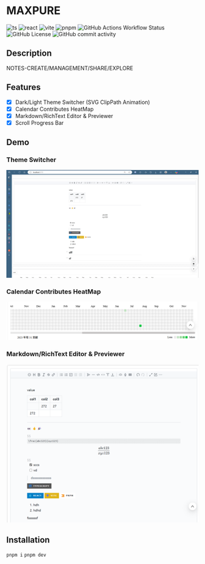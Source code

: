 # MAXPURE

![ts](https://img.shields.io/badge/TypeScript-grey?style=for-the-badge&logo=typescript) ![react](https://img.shields.io/badge/React-blue?style=for-the-badge&logo=react) ![vite](https://img.shields.io/badge/vite-yellow?style=for-the-badge&logo=vite) ![pnpm](https://img.shields.io/badge/PNPM-white?style=for-the-badge&logo=pnpm) ![GitHub Actions Workflow Status](https://img.shields.io/github/actions/workflow/status/krislorem/maxpure/maxpure) ![GitHub License](https://img.shields.io/github/license/krislorem/maxpure) ![GitHub commit activity](https://img.shields.io/github/commit-activity/y/krislorem/maxpure)

## Description

NOTES-CREATE/MANAGEMENT/SHARE/EXPLORE

## Features

- [x] Dark/Light Theme Switcher (SVG ClipPath Animation)
- [x] Calendar Contributes HeatMap
- [x] Markdown/RichText Editor & Previewer
- [x] Scroll Progress Bar

## Demo

### Theme Switcher

![theme-switcher](./imgs/theme-switcher.gif)

### Calendar Contributes HeatMap

![heatmap](./imgs/heatmap.png)

### Markdown/RichText Editor & Previewer

![Alt text](./imgs/vditor.png)

## Installation

`pnpm i`
`pnpm dev`

